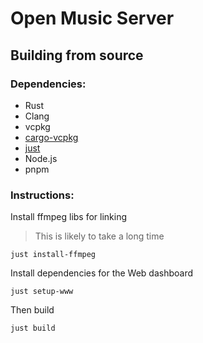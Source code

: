 # Open Music Server

## Building from source

### Dependencies:

- Rust
- Clang
- vcpkg
- [cargo-vcpkg](https://github.com/mcgoo/cargo-vcpkg?tab=readme-ov-file#installation)
- [just](https://github.com/casey/just?tab=readme-ov-file#installation)
- Node.js
- pnpm

### Instructions:

Install ffmpeg libs for linking

> This is likely to take a long time

```
just install-ffmpeg
```

Install dependencies for the Web dashboard

```
just setup-www
```

Then build

```
just build
```
